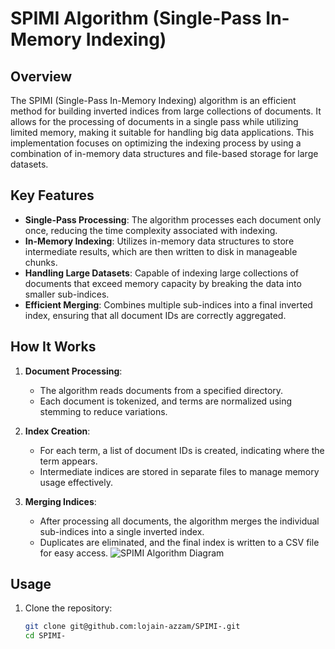 # SPIMI Algorithm (Single-Pass In-Memory Indexing)

## Overview

The SPIMI (Single-Pass In-Memory Indexing) algorithm is an efficient method for building inverted indices from large collections of documents. It allows for the processing of documents in a single pass while utilizing limited memory, making it suitable for handling big data applications. This implementation focuses on optimizing the indexing process by using a combination of in-memory data structures and file-based storage for large datasets.

## Key Features

- **Single-Pass Processing**: The algorithm processes each document only once, reducing the time complexity associated with indexing.
- **In-Memory Indexing**: Utilizes in-memory data structures to store intermediate results, which are then written to disk in manageable chunks.
- **Handling Large Datasets**: Capable of indexing large collections of documents that exceed memory capacity by breaking the data into smaller sub-indices.
- **Efficient Merging**: Combines multiple sub-indices into a final inverted index, ensuring that all document IDs are correctly aggregated.

## How It Works

1. **Document Processing**:
   - The algorithm reads documents from a specified directory.
   - Each document is tokenized, and terms are normalized using stemming to reduce variations.

2. **Index Creation**:
   - For each term, a list of document IDs is created, indicating where the term appears.
   - Intermediate indices are stored in separate files to manage memory usage effectively.

3. **Merging Indices**:
   - After processing all documents, the algorithm merges the individual sub-indices into a single inverted index.
   - Duplicates are eliminated, and the final index is written to a CSV file for easy access.
![SPIMI Algorithm Diagram](SPIMIPic1.png)

## Usage

1. Clone the repository:

   ```bash
   git clone git@github.com:lojain-azzam/SPIMI-.git
   cd SPIMI-
